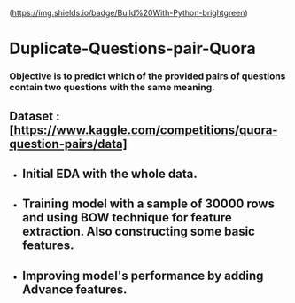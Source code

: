 (https://img.shields.io/badge/Build%20With-Python-brightgreen)
# Duplicate-Questions-pair-Quora
### Objective is to predict which of the provided pairs of questions contain two questions with the same meaning.
## __Dataset__ : [https://www.kaggle.com/competitions/quora-question-pairs/data]
- ## Initial EDA with the whole data.
- ## Training model with a sample of 30000 rows and using BOW technique for feature extraction. Also constructing some basic features.
- ## Improving model's performance by adding Advance features.
